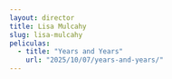 ```yaml
---
layout: director
title: Lisa Mulcahy
slug: lisa-mulcahy
peliculas:
  - title: "Years and Years"
    url: "2025/10/07/years-and-years/"
---
```

